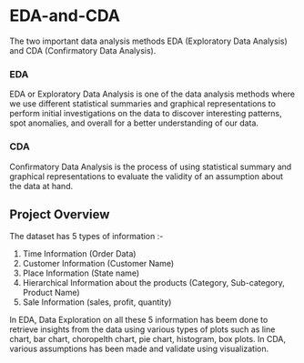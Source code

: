 # EDA-and-CDA
The two important data analysis methods EDA (Exploratory Data Analysis) and CDA (Confirmatory Data Analysis).

### EDA
EDA or Exploratory Data Analysis is one of the data analysis methods where we use different statistical summaries and graphical representations to perform initial investigations on the data to discover interesting patterns, spot anomalies, and overall for a better understanding of our data.

### CDA
Confirmatory Data Analysis is the process of using statistical summary and graphical representations to evaluate the validity of an assumption about the data at hand.

## Project Overview
The dataset has 5 types of information :-
1. Time Information (Order Data)
2. Customer Information (Customer Name)
3. Place Information (State name)
4. Hierarchical Information about the products (Category, Sub-category, Product Name)
5. Sale Information (sales, profit, quantity)

In EDA, Data Exploration on all these 5 information has beem done to retrieve insights from the data using various types of plots such as line chart, bar chart, choropelth chart, pie chart, histogram, box plots.
In CDA, various assumptions has been made and validate using visualization.
